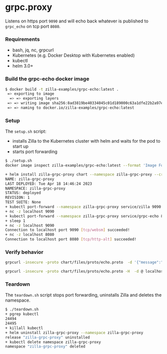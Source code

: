# grpc.proxy

Listens on https port `9090` and will echo back whatever is published to `grpc_echo` on tcp port `8080`.

### Requirements

- bash, jq, nc, grpcurl
- Kubernetes (e.g. Docker Desktop with Kubernetes enabled)
- kubectl
- helm 3.0+

### Build the grpc-echo docker image

```bash
$ docker build -t zilla-examples/grpc-echo:latest .
 => exporting to image
  => => exporting layers
 => => writing image sha256:8ad3819be40334045c01d189000c63a1dfe22b2a97ef376d0c6e56616de132c7 
 => => naming to docker.io/zilla-examples/grpc-echo:latest
```

### Setup

The `setup.sh` script:
- installs Zilla to the Kubernetes cluster with helm and waits for the pod to start up
- starts port forwarding

```bash
$ ./setup.sh
docker image inspect zilla-examples/grpc-echo:latest --format 'Image Found {{.RepoTags}}'

+ helm install zilla-grpc-proxy chart --namespace zilla-grpc-proxy --create-namespace --wait --timeout 2m
NAME: zilla-grpc-proxy
LAST DEPLOYED: Tue Apr 18 14:46:24 2023
NAMESPACE: zilla-grpc-proxy
STATUS: deployed
REVISION: 1
TEST SUITE: None
+ kubectl port-forward --namespace zilla-grpc-proxy service/zilla 9090
+ nc -z localhost 9090
+ kubectl port-forward --namespace zilla-grpc-proxy service/grpc-echo 8080
+ sleep 1
+ nc -z localhost 9090
Connection to localhost port 9090 [tcp/websm] succeeded!
+ nc -z localhost 8080
Connection to localhost port 8080 [tcp/http-alt] succeeded!
```

### Verify behavior

```bash
grpcurl -insecure -proto chart/files/proto/echo.proto  -d '{"message":"World"}' localhost:9090 example.EchoService.EchoUnary
```

```bash
grpcurl -insecure -proto chart/files/proto/echo.proto -H  -d @ localhost:9090 example.EchoService.EchoStream
```

### Teardown

The `teardown.sh` script stops port forwarding, uninstalls Zilla and deletes the namespace.

```bash
$ ./teardown.sh
+ pgrep kubectl
24494
24495
+ killall kubectl
+ helm uninstall zilla-grpc-proxy --namespace zilla-grpc-proxy
release "zilla-grpc-proxy" uninstalled
+ kubectl delete namespace zilla-grpc-proxy
namespace "zilla-grpc-proxy" deleted
```
